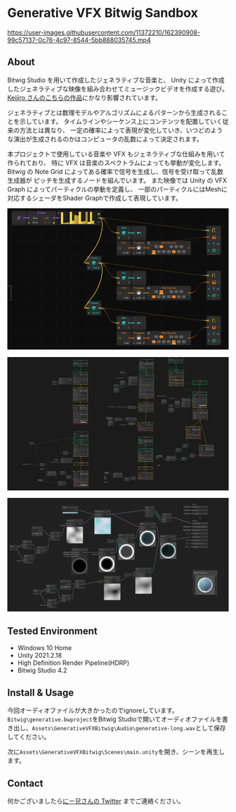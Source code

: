 # Generative VFX Bitwig Sandbox

https://user-images.githubusercontent.com/11372210/162390908-99c57137-0c76-4c97-8544-5bb888035745.mp4

## About

Bitwig Studio を用いて作成したジェネラティブな音楽と、
Unity によって作成したジェネラティブな映像を組み合わせてミュージックビデオを作成する遊び。
[Keijiro さんのこちらの作品](https://www.youtube.com/watch?v=8JcLSWA5VGc)にかなり影響されています。

ジェネラティブとは数理モデルやアルゴリズムによるパターンから生成されることを示しています。
タイムラインやシーケンス上にコンテンツを配置していく従来の方法とは異なり、
一定の確率によって表現が変化していき、いつどのような演出が生成されるのかはコンピュータの乱数によって決定されます。

本プロジェクトで使用している音楽や VFX もジェネラティブな仕組みを用いて作られており、
特に VFX は音楽のスペクトラムによっても挙動が変化します。
Bitwig の Note Grid によってある確率で信号を生成し、信号を受け取って乱数生成器が
ピッチを生成するノードを組んでいます。
また映像では Unity の VFX Graph によってパーティクルの挙動を定義し、
一部のパーティクルにはMeshに対応するシェーダをShader Graphで作成して表現しています。

![img](./docs/biteig-note.png)

![img](./docs/unity-vfx.png)

![img](./docs/shader-graph.png)

## Tested Environment

- Windows 10 Home
- Unity 2021.2.18
- High Definition Render Pipeline(HDRP)
- Bitwig Studio 4.2

## Install & Usage

今回オーディオファイルが大きかったのでignoreしています。
`Bitwig\generative.bwproject`をBitwig Studioで開いてオーディオファイルを書き出し、`Assets\GenerativeVFXBitwig\Audio\generative-long.wav`として保存してください。

次に`Assets\GenerativeVFXBitwig\Scenes\main.unity`を開き、シーンを再生します。

## Contact

何かございましたら[にー兄さんの Twitter](https://twiitter.com/ninisan_drumarh)
までご連絡ください。
